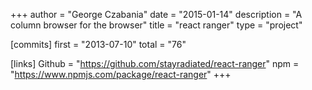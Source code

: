 +++
author = "George Czabania"
date = "2015-01-14"
description = "A column browser for the browser"
title = "react ranger"
type = "project"

[commits]
  first = "2013-07-10"
  total = "76"

[links]
  Github = "https://github.com/stayradiated/react-ranger"
  npm = "https://www.npmjs.com/package/react-ranger"
+++

